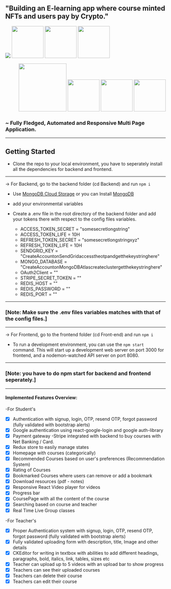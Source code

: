 ## "Building an E-learning app where course minted NFTs and users pay by Crypto."

<p align="left">
  <img src="https://img.shields.io/badge/JavaScript-F7DF1E?style=for-the-badge&logo=javascript&logoColor=black" />
  <img src="https://img.shields.io/badge/React-20232A?style=for-the-badge&logo=react&logoColor=61DAFB" width="100" /> 
  <img src="https://img.shields.io/badge/Node.js-43853D?style=for-the-badge&logo=node.js&logoColor=white" width="100" />
  <img src="https://img.shields.io/badge/MongoDB-4EA94B?style=for-the-badge&logo=mongodb&logoColor=white" width="100" />
</p>

<p align="right">
  <img src="https://img.shields.io/badge/Express.js-000000?style=for-the-badge&logo=express&logoColor=white" width="150" />
  <img src="https://img.shields.io/badge/Redux-593D88?style=for-the-badge&logo=redux&logoColor=white" width="100" />
  <img src="https://img.shields.io/badge/Docker-2CA5E0?style=for-the-badge&logo=docker&logoColor=white" width="100" />
  <img src="https://img.shields.io/badge/redis-%23DD0031.svg?&style=for-the-badge&logo=redis&logoColor=white" width="100" />
</p>

### ~ Fully Fledged, Automated and Responsive Multi Page Application.
----

## Getting Started

- Clone the repo to your local environment, you have to seperately install all the dependencies for backend and frontend. 

---

-> For Backend, go to the backend folder (cd Backend) and run 
``` npm i ```

  - Use [MongoDB Cloud Storage](https://www.mongodb.com/) or you can Install [MongoDB](https://docs.mongodb.com/manual/tutorial/install-mongodb-on-windows/)
  - add your environmental variables
  - Create a .env file in the root directory of the backend folder and add your tokens there with respect to the config files variables.
 
    - ACCESS_TOKEN_SECRET = "somesecretlongstring"
    - ACCESS_TOKEN_LIFE = 10H
    - REFRESH_TOKEN_SECRET = "somesecretlongstringxyz"
    - REFRESH_TOKEN_LIFE = 10H
    - SENDGRID_KEY = "CreateAccountonSendGridaccesstheotpandgetthekeystringhere"
    - MONGO_DATABASE = "CreateAccountonMongoDBAtlascreateclustergetthekeystringhere"
    - OAuth2Client = ""
    - STRIPE_SECRET_TOKEN = ""
    - REDIS_HOST = ""
    - REDIS_PASSWORD = "" 
    - REDIS_PORT = ""
---

### [Note: Make sure the .env files variables matches with that of the config files.]
  
---
 
-> For Frontend, go to the frontend folder (cd Front-end) and run
``` npm i ```

- To run a development environment, you can use the `npm start` command. This will start up a development web server on port 3000 for frontend, and a nodemon-watched API server on port 8080.

---

### [Note: you have to do npm start for backend and frontend seperately.]

---

#### Implemented Features Overview:

-For Student's
- [x] Authentication with signup, login, OTP, resend OTP, forgot password (fully validated with bootstrap alerts)
- [x] Google authentication using react-google-login and google auth-library
- [x] Payment gateway -Stripe integrated with backend to buy courses with Net Banking / Card.
- [x] Redux store to easily manage states
- [x] Homepage with courses (categorically)
- [x] Recommended Courses based on user's preferences (Recommendation System)
- [x] Rating of Courses 
- [x] Bookmarked Courses where users can remove or add a bookmark
- [x] Download resources (pdf - notes)
- [x] Responsive React Video player for videos
- [x] Progress bar
- [x] CoursePage with all the content of the course
- [x] Searching based on course and teacher
- [x] Real Time Live Group classes

-For Teacher's
- [x] Proper Authentication system with signup, login, OTP, resend OTP, forgot password (fully validated with bootstrap alerts)
- [x] Fully validated uploading form with description, title, Image and other details
- [x] CKEditor for writing in textbox with abilities to add different headings, paragraphs, bold, italics, link, tables, sizes etc
- [x] Teacher can upload up to 5 videos with an upload bar to show progress
- [x] Teachers can see their uploaded courses
- [x] Teachers can delete their course
- [x] Teachers can edit their course
